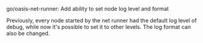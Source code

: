 go/oasis-net-runner: Add ability to set node log level and format

Previously, every node started by the net runner had the default
log level of debug, while now it's possible to set it to other
levels.  The log format can also be changed.
